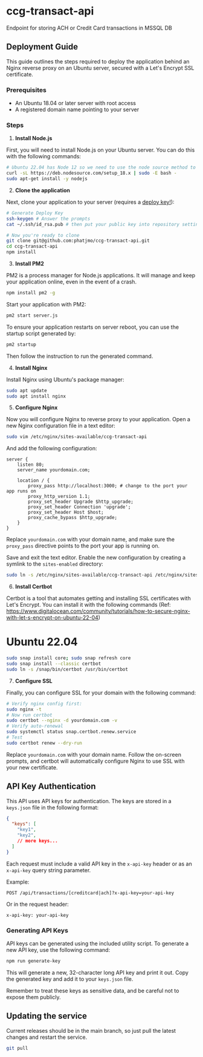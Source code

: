 # ccg-transact-api
Endpoint for storing ACH or Credit Card transactions in MSSQL DB


## Deployment Guide

This guide outlines the steps required to deploy the application behind an Nginx reverse proxy on an Ubuntu server, secured with a Let's Encrypt SSL certificate.

### Prerequisites

- An Ubuntu 18.04 or later server with root access
- A registered domain name pointing to your server

### Steps

1. **Install Node.js**

First, you will need to install Node.js on your Ubuntu server. You can do this with the following commands:

```bash
# Ubuntu 22.04 has Node 12 so we need to use the node source method to get something more current
curl -sL https://deb.nodesource.com/setup_18.x | sudo -E bash -
sudo apt-get install -y nodejs
```

2. **Clone the application**

Next, clone your application to your server (requires a [deploy key!](https://docs.github.com/v3/guides/managing-deploy-keys/#deploy-keys)):

```bash
# Generate Deploy Key
ssh-keygen # Answer the prompts
cat ~/.ssh/id_rsa.pub # then put your public key into repository settings

# Now you're ready to clone
git clone git@github.com:phatjmo/ccg-transact-api.git
cd ccg-transact-api
npm install
```

3. **Install PM2**

PM2 is a process manager for Node.js applications. It will manage and keep your application online, even in the event of a crash.

```bash
npm install pm2 -g
```

Start your application with PM2:

```bash
pm2 start server.js
```

To ensure your application restarts on server reboot, you can use the startup script generated by:

```bash
pm2 startup
```

Then follow the instruction to run the generated command.

4. **Install Nginx**

Install Nginx using Ubuntu's package manager:

```bash
sudo apt update
sudo apt install nginx
```

5. **Configure Nginx**

Now you will configure Nginx to reverse proxy to your application. Open a new Nginx configuration file in a text editor:

```bash
sudo vim /etc/nginx/sites-available/ccg-transact-api
```

And add the following configuration:

```nginx
server {
    listen 80;
    server_name yourdomain.com;

    location / {
        proxy_pass http://localhost:3000; # change to the port your app runs on
        proxy_http_version 1.1;
        proxy_set_header Upgrade $http_upgrade;
        proxy_set_header Connection 'upgrade';
        proxy_set_header Host $host;
        proxy_cache_bypass $http_upgrade;
    }
}
```

Replace `yourdomain.com` with your domain name, and make sure the `proxy_pass` directive points to the port your app is running on.

Save and exit the text editor. Enable the new configuration by creating a symlink to the `sites-enabled` directory:

```bash
sudo ln -s /etc/nginx/sites-available/ccg-transact-api /etc/nginx/sites-enabled/
```

6. **Install Certbot**

Certbot is a tool that automates getting and installing SSL certificates with Let's Encrypt. You can install it with the following commands (Ref: https://www.digitalocean.com/community/tutorials/how-to-secure-nginx-with-let-s-encrypt-on-ubuntu-22-04)
# Ubuntu 22.04
```bash
sudo snap install core; sudo snap refresh core
sudo snap install --classic certbot
sudo ln -s /snap/bin/certbot /usr/bin/certbot
```

7. **Configure SSL**

Finally, you can configure SSL for your domain with the following command:

```bash
# Verify nginx config first:
sudo nginx -t
# Now run certbot
sudo certbot --nginx -d yourdomain.com -v
# Verify auto-renewal
sudo systemctl status snap.certbot.renew.service
# Test
sudo certbot renew --dry-run
```

Replace `yourdomain.com` with your domain name. Follow the on-screen prompts, and certbot will automatically configure Nginx to use SSL with your new certificate.


## API Key Authentication

This API uses API keys for authentication. The keys are stored in a `keys.json` file in the following format:

```json
{
  "keys": [
    "key1",
    "key2",
    // more keys...
  ]
}
```

Each request must include a valid API key in the `x-api-key` header or as an `x-api-key` query string parameter.

Example:

```
POST /api/transactions/[creditcard|ach]?x-api-key=your-api-key
```

Or in the request header:

```
x-api-key: your-api-key
```

### Generating API Keys

API keys can be generated using the included utility script. To generate a new API key, use the following command:

```bash
npm run generate-key
```

This will generate a new, 32-character long API key and print it out. Copy the generated key and add it to your `keys.json` file.

Remember to treat these keys as sensitive data, and be careful not to expose them publicly.


## Updating the service

Current releases should be in the main branch, so just pull the latest changes and restart the service.

```bash
git pull
```